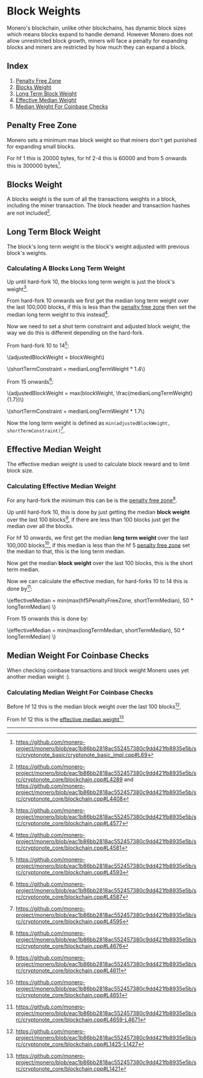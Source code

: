 # Block Weights

Monero's blockchain, unlike other blockchains, has dynamic block sizes which means blocks expand to handle demand.
However Monero does not allow unrestricted block growth, miners will face a penalty for expanding blocks and miners
are restricted by how much they can expand a block.

## Index

1. [Penalty Free Zone](weights.md#penalty-free-zone)
2. [Blocks Weight](#blocks-weight)
3. [Long Term Block Weight](#long-term-block-weight)
4. [Effective Median Weight](#effective-median-weight)
5. [Median Weight For Coinbase Checks](#median-weight-for-coinbase-checks)

## Penalty Free Zone

Monero sets a minimum max block weight so that miners don't get punished for expanding small blocks.

For hf 1 this is 20000 bytes, for hf 2-4 this is 60000 and from 5 onwards this is 300000 bytes[^minimum-max-weight].

## Blocks Weight

A blocks weight is the sum of all the transactions weights in a block, including the miner transaction. The block header
and transaction hashes are not included[^calculating-bw].

## Long Term Block Weight

The block's long term weight is the block's weight adjusted with previous block's weights.

### Calculating A Blocks Long Term Weight

Up until hard-fork 10, the blocks long term weight is just the block's weight[^pre-hf-10-long-weight].

From hard-fork 10 onwards we first get the median long term weight over the last 100,000 blocks, if this is less than
the [penalty free zone](#penalty-free-zone) then set the median long term weight to this instead[^ltw-median].

Now we need to set a shot term constraint and adjusted block weight, the way we do this is different depending on the hard-fork.

From hard-fork 10 to 14[^hf-10-14-stc]:

\\(adjustedBlockWeight = blockWeight\\)

\\(shortTermConstraint = medianLongTermWeight * 1.4\\)

From 15 onwards[^hf-15-adjustments]:

\\(adjustedBlockWeight = max(blockWeight, \frac{medianLongTermWeight}{1.7})\\)

\\(shortTermConstraint = medianLongTermWeight * 1.7\\)

Now the long term weight is defined as `min(adjustedBlockWeight, shortTermConstraint)`[^long-term-weight].

## Effective Median Weight

The effective median weight is used to calculate block reward and to limit block size.

### Calculating Effective Median Weight

For any hard-fork the minimum this can be is the [penalty free zone](#penalty-free-zone)[^minimum-effective-median].

Up until hard-fork 10, this is done by just getting the median **block weight** over the last 100 blocks[^pre-hf-10-effective-median], if
there are less than 100 blocks just get the median over all the blocks.

For hf 10 onwards, we first get the median **long term weight** over the last 100,000 blocks[^hf-10+-effective-median-step-1], if this median
is less than the hf 5 [penalty free zone](#penalty-free-zone) set the median to that, this is the long term median.

Now get the median **block weight** over the last 100 blocks, this is the short term median.

Now we can calculate the effective median, for hard-forks 10 to 14 this is done by[^effective-median]:

\\(effectiveMedian = min(max(hf5PenaltyFreeZone, shortTermMedian), 50 * longTermMedian) \\)

From 15 onwards this is done by:

\\(effectiveMedian = min(max(longTermMedian, shortTermMedian), 50 * longTermMedian) \\)

## Median Weight For Coinbase Checks

When checking coinbase transactions and block weight Monero uses yet another median weight :).

### Calculating Median Weight For Coinbase Checks

Before hf 12 this is the median block weight over the last 100 blocks[^median-weight-coinbase-before-v12].

From hf 12 this is the [effective median weight](#effective-median-weight)[^median-weight-coinbase-from-v12]

---

[^minimum-max-weight]: <https://github.com/monero-project/monero/blob/eac1b86bb2818ac552457380c9dd421fb8935e5b/src/cryptonote_basic/cryptonote_basic_impl.cpp#L69>

[^calculating-bw]: <https://github.com/monero-project/monero/blob/eac1b86bb2818ac552457380c9dd421fb8935e5b/src/cryptonote_core/blockchain.cpp#L4289> and <https://github.com/monero-project/monero/blob/eac1b86bb2818ac552457380c9dd421fb8935e5b/src/cryptonote_core/blockchain.cpp#L4408>

[^pre-hf-10-long-weight]: <https://github.com/monero-project/monero/blob/eac1b86bb2818ac552457380c9dd421fb8935e5b/src/cryptonote_core/blockchain.cpp#L4577>

[^ltw-median]: <https://github.com/monero-project/monero/blob/eac1b86bb2818ac552457380c9dd421fb8935e5b/src/cryptonote_core/blockchain.cpp#L4581>

[^hf-10-14-stc]: <https://github.com/monero-project/monero/blob/eac1b86bb2818ac552457380c9dd421fb8935e5b/src/cryptonote_core/blockchain.cpp#L4593>

[^hf-15-adjustments]: <https://github.com/monero-project/monero/blob/eac1b86bb2818ac552457380c9dd421fb8935e5b/src/cryptonote_core/blockchain.cpp#L4587>

[^long-term-weight]: <https://github.com/monero-project/monero/blob/eac1b86bb2818ac552457380c9dd421fb8935e5b/src/cryptonote_core/blockchain.cpp#L4595>

[^minimum-effective-median]: <https://github.com/monero-project/monero/blob/eac1b86bb2818ac552457380c9dd421fb8935e5b/src/cryptonote_core/blockchain.cpp#L4676>

[^pre-hf-10-effective-median]: <https://github.com/monero-project/monero/blob/eac1b86bb2818ac552457380c9dd421fb8935e5b/src/cryptonote_core/blockchain.cpp#L4611>

[^hf-10+-effective-median-step-1]: <https://github.com/monero-project/monero/blob/eac1b86bb2818ac552457380c9dd421fb8935e5b/src/cryptonote_core/blockchain.cpp#L4651>

[^effective-median]: <https://github.com/monero-project/monero/blob/eac1b86bb2818ac552457380c9dd421fb8935e5b/src/cryptonote_core/blockchain.cpp#L4659-L4671>

[^median-weight-coinbase-before-v12]: <https://github.com/monero-project/monero/blob/eac1b86bb2818ac552457380c9dd421fb8935e5b/src/cryptonote_core/blockchain.cpp#L1425-L1427>

[^median-weight-coinbase-from-v12]: <https://github.com/monero-project/monero/blob/eac1b86bb2818ac552457380c9dd421fb8935e5b/src/cryptonote_core/blockchain.cpp#L1421>
